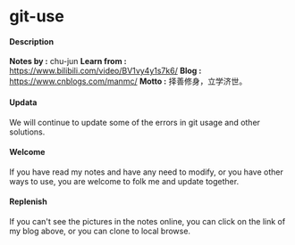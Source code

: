 # git-use

#### Description

**Notes by :** chu-jun
**Learn from :** <https://www.bilibili.com/video/BV1vy4y1s7k6/>
**Blog :** <https://www.cnblogs.com/manmc/>
**Motto :** 择善修身，立学济世。

#### Updata

We will continue to update some of the errors in git usage and other solutions.

#### Welcome

If you have read my notes and have any need to modify, or you have other ways to use, you are welcome to folk me and update together.

#### Replenish

If you can't see the pictures in the notes online, you can click on the link of my blog above, or you can clone to local browse.
